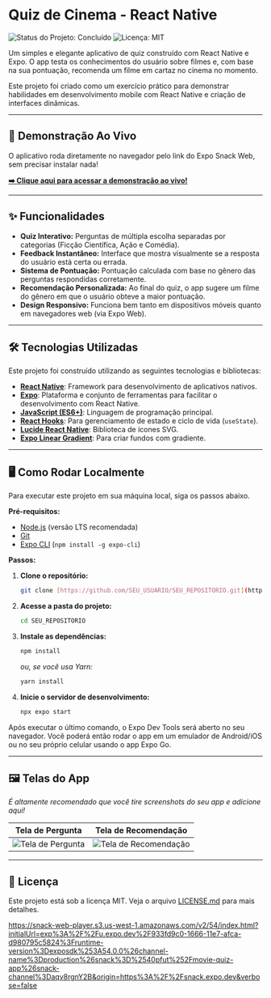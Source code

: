# Quiz de Cinema - React Native

![Status do Projeto: Concluído](https://img.shields.io/badge/status-concluído-brightgreen)
![Licença: MIT](https://img.shields.io/badge/licença-MIT-blue)

Um simples e elegante aplicativo de quiz construído com React Native e Expo. O app testa os conhecimentos do usuário sobre filmes e, com base na sua pontuação, recomenda um filme em cartaz no cinema no momento.

Este projeto foi criado como um exercício prático para demonstrar habilidades em desenvolvimento mobile com React Native e criação de interfaces dinâmicas.

---

## 🚀 Demonstração Ao Vivo

O aplicativo roda diretamente no  navegador pelo link do Expo Snack Web, sem precisar instalar nada!

**[➡️ Clique aqui para acessar a demonstração ao vivo!](https://snack-web-player.s3.us-west-1.amazonaws.com/v2/54/index.html?initialUrl=exp%3A%2F%2Fu.expo.dev%2F933fd9c0-1666-11e7-afca-d980795c5824%3Fruntime-version%3Dexposdk%253A54.0.0%26channel-name%3Dproduction%26snack%3D%2540pfut%252Fmovie-quiz-app%26snack-channel%3Daqv8rgnY2B&origin=https%3A%2F%2Fsnack.expo.dev&verbose=false)**

---

## ✨ Funcionalidades

* **Quiz Interativo:** Perguntas de múltipla escolha separadas por categorias (Ficção Científica, Ação e Comédia).
* **Feedback Instantâneo:** Interface que mostra visualmente se a resposta do usuário está certa ou errada.
* **Sistema de Pontuação:** Pontuação calculada com base no gênero das perguntas respondidas corretamente.
* **Recomendação Personalizada:** Ao final do quiz, o app sugere um filme do gênero em que o usuário obteve a maior pontuação.
* **Design Responsivo:** Funciona bem tanto em dispositivos móveis quanto em navegadores web (via Expo Web).

---

## 🛠️ Tecnologias Utilizadas

Este projeto foi construído utilizando as seguintes tecnologias e bibliotecas:

* [**React Native**](https://reactnative.dev/): Framework para desenvolvimento de aplicativos nativos.
* [**Expo**](https://expo.dev/): Plataforma e conjunto de ferramentas para facilitar o desenvolvimento com React Native.
* [**JavaScript (ES6+)**](https://developer.mozilla.org/pt-BR/docs/Web/JavaScript): Linguagem de programação principal.
* [**React Hooks**](https://pt-br.reactjs.org/docs/hooks-intro.html): Para gerenciamento de estado e ciclo de vida (`useState`).
* [**Lucide React Native**](https://lucide.dev/): Biblioteca de ícones SVG.
* [**Expo Linear Gradient**](https://docs.expo.dev/versions/latest/sdk/linear-gradient/): Para criar fundos com gradiente.

---

## 🖥️ Como Rodar Localmente

Para executar este projeto em sua máquina local, siga os passos abaixo.

**Pré-requisitos:**
* [Node.js](https://nodejs.org/en/) (versão LTS recomendada)
* [Git](https://git-scm.com/)
* [Expo CLI](https://docs.expo.dev/get-started/installation/) (`npm install -g expo-cli`)

**Passos:**

1.  **Clone o repositório:**
    ```bash
    git clone [https://github.com/SEU_USUARIO/SEU_REPOSITORIO.git](https://github.com/SEU_USUARIO/SEU_REPOSITORIO.git)
    ```

2.  **Acesse a pasta do projeto:**
    ```bash
    cd SEU_REPOSITORIO
    ```

3.  **Instale as dependências:**
    ```bash
    npm install
    ```
    *ou, se você usa Yarn:*
    ```bash
    yarn install
    ```

4.  **Inicie o servidor de desenvolvimento:**
    ```bash
    npx expo start
    ```

Após executar o último comando, o Expo Dev Tools será aberto no seu navegador. Você poderá então rodar o app em um emulador de Android/iOS ou no seu próprio celular usando o app Expo Go.

---

## 🖼️ Telas do App

*É altamente recomendado que você tire screenshots do seu app e adicione aqui!*

| Tela de Pergunta                                 | Tela de Recomendação                            |
| ------------------------------------------------ | ----------------------------------------------- |
| ![Tela de Pergunta](./caminho/para/sua/imagem1.png) | ![Tela de Recomendação](./caminho/para/sua/imagem2.png) |


---

## 📄 Licença

Este projeto está sob a licença MIT. Veja o arquivo [LICENSE.md](LICENSE.md) para mais detalhes.

https://snack-web-player.s3.us-west-1.amazonaws.com/v2/54/index.html?initialUrl=exp%3A%2F%2Fu.expo.dev%2F933fd9c0-1666-11e7-afca-d980795c5824%3Fruntime-version%3Dexposdk%253A54.0.0%26channel-name%3Dproduction%26snack%3D%2540pfut%252Fmovie-quiz-app%26snack-channel%3Daqv8rgnY2B&origin=https%3A%2F%2Fsnack.expo.dev&verbose=false
